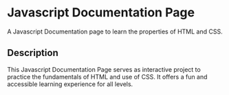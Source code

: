 
# Javascript Documentation Page

A Javascript Documentation page to learn the properties of HTML and CSS.



## Description

This Javascript Documentation Page serves as interactive project to practice the fundamentals of HTML and use of CSS. It offers a fun and accessible learning experience for all levels.